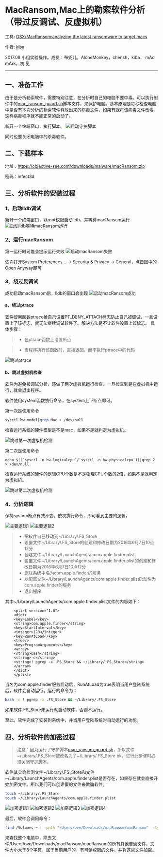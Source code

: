 # MacRansom,Mac上的勒索软件分析（带过反调试、反虚拟机）

工具: [OSX/MacRansom:analyzing the latest ransomware to target macs](https://objective-see.com/blog/blog_0x1E.html)

作者: [kiba](https://github.com/ovekiba/)

2017.08 小组实验操作。成员：布兜儿，AloneMonkey，chensh，kiba， mAd mArk，初 见

--------



## 一、准备工作

由于是分析勒索软件，需要特别注意，在分析时自己的电脑不要中毒。可以执行附件中的[mac_ransom_guard.sh](./scripts/mac_ransom_guard.sh)脚本文件，来保护电脑。基本原理是每秒检查电脑中是否有本次分析的勒索软件释放出来的病毒文件，如果有就将该病毒文件改名，这样病毒程序就不能正常的启动了。

新开一个终端窗口，执行脚本。
![启动守护脚本](./pictures/run-guard-script.png)

同时也要关闭电脑中的杀毒软件。



## 二、下载样本

地址：https://objective-see.com/downloads/malware/macRansom.zip

密码：infect3d



## 三、分析软件的安装过程


### 1、启动lldb调试

新开一个终端窗口，以root权限启动lldb，并等待macRansom运行
![启动lldb等待macRansom运行](./pictures/run-lldb-for-macransom.png)



### 2、运行macRansom

第一运行时可能会提示运行失败
![启动macRansom失败](./pictures/run-macransom-failed.png)

依次打开System Preferences... -> Security & Privacy -> General，点击图中的Open Anyway即可



### 3、绕过反调试

成功启动macRansom后，lldb的窗口会出现
![启动macRansom成功](./pictures/run-macransom-succ.png)



#### a、绕过ptrace

软件使用函数ptrace给自己设置PT_DENY_ATTACH标志防止自己被调试，一旦设置上了该标志，就无法继续调试软件了。解决方法是不让软件设置上该标志。
具体步骤：

> * 在ptrace函数上设置断点

> * 当程序执行该函数时，直接返回，而不执行ptrace中的代码

![跳过ptrace](./pictures/skip-ptrace.png)



#### b、跳过虚拟机检查

软件为避免被调试分析，还做了两次虚拟机运行检查，一旦检查到是在虚拟机中运行，就会退出程序。

软件使用system函数执行命令，在system上下断点即可。

第一次是使用命令
```bash
sysctl hw.model|grep Mac > /dev/null
```
检查运行系统的硬件模型是不是mac，如果不是就判定为虚拟机。

![跳过第一次虚拟机检测](./pictures/skip-first-vm-check.png)


第二次是使用命令
```base
echo $((`sysctl -n hw.logicalcpu`/`sysctl -n hw.physicalcpu`))|grep 2 > /dev/null
```
检查运行系统的硬件的逻辑CPU个数是不是物理CPU个数的2倍，如果不是就判定为虚拟机。

![跳过第二次虚拟机检测](./pictures/skip-second-vm-check.png)



### 4、分析逻辑

保持system断点有效不变。依次执行命令，即可看到主要的逻辑。

![主要逻辑1](./pictures/main-logic-first.png)
![主要逻辑2](./pictures/main-logic-second.png)

> * 把软件自己移动到~/Library/.FS_Store
> * 设置文件~/Library/.FS_Store的创建和修改日期为2016年6月7日10点12分
> * 创建文件~/Library/LaunchAgents/com.apple.finder.plist
> * 设置文件~/Library/LaunchAgents/com.apple.finder.plist的创建和修改日期为2016年6月7日10点12分
> * 删除系统中名为com.apple.finder的服务
> * 以配置文件~/Library/LaunchAgents/com.apple.finder.plist启动名为com.apple.finder的服务
> * 退出程序

其中~/Library/LaunchAgents/com.apple.finder.plist文件的内容如下：
```text
    <plist version="1.0">
    <dict>
    <key>Label</key>
    <string>com.apple.finder</string>
    <key>StartInterval</key>
    <integer>120</integer>
    <key>RunAtLoad</key>
    <true/>
    <key>ProgramArguments</key>
    <array>
    <string>bash</string>
    <string>-c</string>
    <string>! pgrep -x .FS_Store && ~/Library/.FS_Store</string>
    </array>
    </dict>
    </plist>
```

当名为com.apple.finder服务启动后，RunAtLoad为true表明当用户登陆系统后，软件会自动运行。运行的命令为：

```bash
bash -c ! pgrep -x .FS_Store && ~/Library/.FS_Store
```

如果软件.FS_Store未运行就启动软件，否则不运行。


至此，软件完成了安装到系统中，并当用户登陆系统时自动运行的功能。



## 四、分析软件的加密过程

> 注意：因为运行了守护脚本[mac_ransom_guard.sh](./scripts/mac_ransom_guard.sh)，所以文件~/Library/.FS_Store被改名为了~/Library/.FS_Store.bk，进行此步骤时必须关闭守护脚本。

软件其实会检测文件~/Library/.FS_Store和文件~/Library/LaunchAgents/com.apple.finder.plist是否存在，如果存在就会直接开始加密文件。所以我们可以创建假的文件来欺骗软件。

```bash
touch ~/Library/.FS_Store
touch ~/Library/LaunchAgents/com.apple.finder.plist
```

![加密逻辑1](./pictures/enc-logic-first.png)
![加密逻辑2](./pictures/enc-logic-second.png)
![加密逻辑3](./pictures/enc-logic-third.png)
![加密逻辑4](./pictures/enc-logic-fourth.png)

最后，软件会调用命令：
```bash
find /Volumes ~ ! -path "/Users/ove/Downloads/macRansom/macRansom"  -type f -size +8c -user `whoami` -perm -u=r -exec "/Users/ove/Downloads/macRansom/macRansom"  {}  +
```
来查找整个电脑中，除去文件/Users/ove/Downloads/macRansom/macRansom的所有其他普通文件，文件大小大于8个字符，属于当前用户的，有可读权限的文件，并将这些文件加密。
